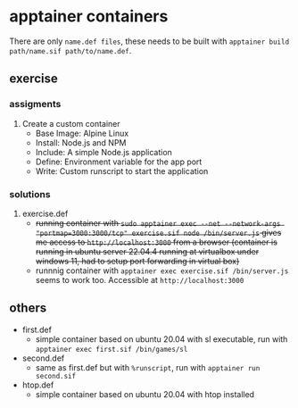 # apptainer containers

There are only `name.def files`, these needs to be built with `apptainer build path/name.sif path/to/name.def`.

## exercise

### assigments

1. Create a custom container
   - Base Image: Alpine Linux
   - Install: Node.js and NPM
   - Include: A simple Node.js application
   - Define: Environment variable for the app port
   - Write: Custom runscript to start the application

### solutions

1. exercise.def
   - ~~running container with `sudo apptainer exec --net --network-args "portmap=3000:3000/tcp" exercise.sif node /bin/server.js` gives me access to `http://localhost:3000` from a browser (container is running in ubuntu server 22.04.4 running at virtualbox under windows 11, had to setup port forwarding in virtual box)~~
   - runnnig container with `apptainer exec exercise.sif /bin/server.js` seems to work too. Accessible at `http://localhost:3000`

## others
- first.def
  - simple container based on ubuntu 20.04 with sl executable, run with `apptainer exec first.sif /bin/games/sl`
- second.def
  - same as first.def but with `%runscript`, run with `apptainer run second.sif`
- htop.def
  - simple container based on ubuntu 20.04 with htop installed